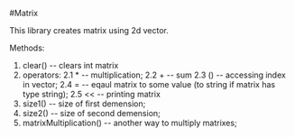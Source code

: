#Matrix

This library creates matrix using 2d vector. 

Methods: 
1. clear() -- clears int matrix 
2. operators: 
  2.1 * -- multiplication;  2.2 + -- sum 2.3 () -- accessing index in vector; 2.4 = -- eqaul matrix to some value (to string if matrix has type string); 2.5 << -- printing matrix
3. size1() -- size of first demension;
4. size2() -- size of second demension; 
5. matrixMultiplication() -- another way to multiply matrixes; 
